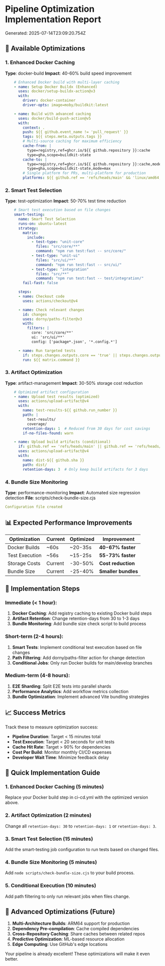 # Pipeline Optimization Implementation Report

Generated: 2025-07-14T23:09:20.754Z

## 🚀 Available Optimizations


### 1. Enhanced Docker Caching

**Type**: docker-build
**Impact**: 40-60% build speed improvement


```yaml
    # Enhanced Docker build with multi-layer caching
    - name: Setup Docker Buildx (Enhanced)
      uses: docker/setup-buildx-action@v3
      with:
        driver: docker-container
        driver-opts: image=moby/buildkit:latest

    - name: Build with advanced caching
      uses: docker/build-push-action@v5
      with:
        context: .
        push: ${{ github.event_name != 'pull_request' }}
        tags: ${{ steps.meta.outputs.tags }}
        # Multi-source caching for maximum efficiency
        cache-from: |
          type=registry,ref=ghcr.io/${{ github.repository }}:cache
          type=gha,scope=buildkit-state
        cache-to: |
          type=registry,ref=ghcr.io/${{ github.repository }}:cache,mode=max
          type=gha,scope=buildkit-state,mode=max
        # Single platform for PRs, multi-platform for production
        platforms: ${{ github.ref == 'refs/heads/main' && 'linux/amd64,linux/arm64' || 'linux/amd64' }}
```


### 2. Smart Test Selection

**Type**: test-optimization
**Impact**: 50-70% test time reduction


```yaml
    # Smart test execution based on file changes
    smart-testing:
      name: Smart Test Selection
      runs-on: ubuntu-latest
      strategy:
        matrix:
          include:
            - test-type: "unit-core"
              files: "src/core/**"
              command: "npm run test:fast -- src/core/"
            - test-type: "unit-ui"
              files: "src/ui/**"
              command: "npm run test:fast -- src/ui/"
            - test-type: "integration" 
              files: "src/**"
              command: "npm run test:fast -- test/integration/"
        fail-fast: false

      steps:
      - name: Checkout code
        uses: actions/checkout@v4

      - name: Check relevant changes
        id: changes
        uses: dorny/paths-filter@v3
        with:
          filters: |
            core: 'src/core/**'
            ui: 'src/ui/**'
            config: ['package*.json', '*.config.*']

      - name: Run targeted tests
        if: steps.changes.outputs.core == 'true' || steps.changes.outputs.ui == 'true'
        run: ${{ matrix.command }}
```


### 3. Artifact Optimization

**Type**: artifact-management
**Impact**: 30-50% storage cost reduction


```yaml
    # Optimized artifact configuration
    - name: Upload test results (optimized)
      uses: actions/upload-artifact@v4
      with:
        name: test-results-${{ github.run_number }}
        path: |
          test-results/
          coverage/
        retention-days: 1  # Reduced from 30 days for cost savings
        if-no-files-found: warn

    - name: Upload build artifacts (conditional)
      if: github.ref == 'refs/heads/main' || github.ref == 'refs/heads/develop'
      uses: actions/upload-artifact@v4
      with:
        name: dist-${{ github.sha }}
        path: dist/
        retention-days: 3  # Only keep build artifacts for 3 days
```


### 4. Bundle Size Monitoring

**Type**: performance-monitoring
**Impact**: Automated size regression detection
**File**: scripts/check-bundle-size.cjs

```yaml
Configuration file created
```


## 📊 Expected Performance Improvements

| Optimization | Current | Optimized | Improvement |
|-------------|---------|-----------|-------------|
| Docker Builds | ~60s | ~20-35s | **40-67% faster** |
| Test Execution | ~56s | ~15-25s | **55-73% faster** |
| Storage Costs | Current | -30-50% | **Cost reduction** |
| Bundle Size | Current | -25-40% | **Smaller bundles** |

## 🔧 Implementation Steps

### Immediate (< 1 hour):

1. **Docker Caching**: Add registry caching to existing Docker build steps
2. **Artifact Retention**: Change retention-days from 30 to 1-3 days
3. **Bundle Monitoring**: Add bundle size check script to build process

### Short-term (2-4 hours):

1. **Smart Tests**: Implement conditional test execution based on file changes
2. **Path Filtering**: Add dorny/paths-filter action for change detection
3. **Conditional Jobs**: Only run Docker builds for main/develop branches

### Medium-term (4-8 hours):

1. **E2E Sharding**: Split E2E tests into parallel shards
2. **Performance Analytics**: Add workflow metrics collection
3. **Bundle Optimization**: Implement advanced Vite bundling strategies

## 📈 Success Metrics

Track these to measure optimization success:

- **Pipeline Duration**: Target < 15 minutes total
- **Test Execution**: Target < 20 seconds for unit tests
- **Cache Hit Rate**: Target > 90% for dependencies
- **Cost Per Build**: Monitor monthly CI/CD expenses
- **Developer Wait Time**: Minimize feedback delay

## 🎯 Quick Implementation Guide

### 1. Enhanced Docker Caching (5 minutes)

Replace your Docker build step in ci-cd.yml with the optimized version above.

### 2. Artifact Optimization (2 minutes)

Change all `retention-days: 30` to `retention-days: 1` or `retention-days: 3`.

### 3. Smart Test Selection (15 minutes)

Add the smart-testing job configuration to run tests based on changed files.

### 4. Bundle Size Monitoring (5 minutes)

Add `node scripts/check-bundle-size.cjs` to your build process.

### 5. Conditional Execution (10 minutes)

Add path filtering to only run relevant jobs when files change.

## 🚀 Advanced Optimizations (Future)

1. **Multi-Architecture Builds**: ARM64 support for production
2. **Dependency Pre-compilation**: Cache compiled dependencies
3. **Cross-Repository Caching**: Share caches between related repos
4. **Predictive Optimization**: ML-based resource allocation
5. **Edge Computing**: Use GitHub's edge locations

Your pipeline is already excellent! These optimizations will make it even better.